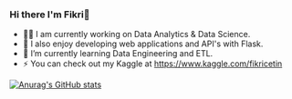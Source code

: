 ### Hi there I'm Fikri👋

- 👩‍💻 I am currently working on Data Analytics & Data Science.
- 🌱 I also enjoy developing web applications and API's with Flask.
- 👯 I’m currently learning Data Engineering and ETL.
- ⚡ You can check out my Kaggle at https://www.kaggle.com/fikricetin

[![Anurag's GitHub stats](https://github-readme-stats.vercel.app/api?username=cetinfikri07)](https://github.com/anuraghazra/github-readme-stats)
